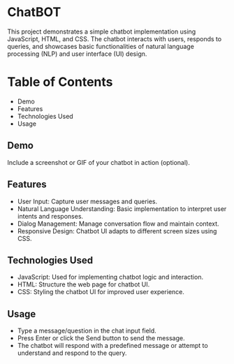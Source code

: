 # ChatBOT
This project demonstrates a simple chatbot implementation using JavaScript, HTML, and CSS. The chatbot interacts with users, responds to queries, and showcases basic functionalities of natural language processing (NLP) and user interface (UI) design.

# Table of Contents
- Demo
- Features
- Technologies Used
- Usage
## Demo
Include a screenshot or GIF of your chatbot in action (optional).

## Features
- User Input: Capture user messages and queries.
- Natural Language Understanding: Basic implementation to interpret user intents and responses.
- Dialog Management: Manage conversation flow and maintain context.
- Responsive Design: Chatbot UI adapts to different screen sizes using CSS.
## Technologies Used
- JavaScript: Used for implementing chatbot logic and interaction.
- HTML: Structure the web page for chatbot UI.
- CSS: Styling the chatbot UI for improved user experience.
## Usage
- Type a message/question in the chat input field.
- Press Enter or click the Send button to send the message.
- The chatbot will respond with a predefined message or attempt to understand and respond to the query.
 
